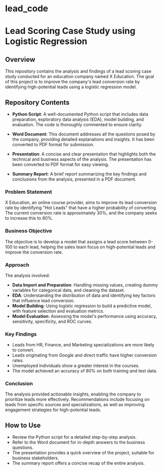 # lead_code

# Lead Scoring Case Study using Logistic Regression

## Overview
This repository contains the analysis and findings of a lead scoring case study conducted for an education company named X Education. The goal of this project is to improve the company's lead conversion rate by identifying high-potential leads using a logistic regression model.

## Repository Contents
- **Python Script**: A well-documented Python script that includes data preparation, exploratory data analysis (EDA), model building, and evaluation. The code is thoroughly commented to ensure clarity.
  
- **Word Document**: This document addresses all the questions posed by the company, providing detailed explanations and insights. It has been converted to PDF format for submission.

- **Presentation**: A concise and clear presentation that highlights both the technical and business aspects of the analysis. The presentation has been converted to PDF format for easy viewing.

- **Summary Report**: A brief report summarizing the key findings and conclusions from the analysis, presented in a PDF document.


### Problem Statement
X Education, an online course provider, aims to improve its lead conversion rate by identifying "Hot Leads" that have a higher probability of converting. The current conversion rate is approximately 30%, and the company seeks to increase this to 80%.

### Business Objective
The objective is to develop a model that assigns a lead score between 0-100 to each lead, helping the sales team focus on high-potential leads and improve the conversion rate.

### Approach
The analysis involved:
- **Data Import and Preparation**: Handling missing values, creating dummy variables for categorical data, and cleaning the dataset.
- **EDA**: Understanding the distribution of data and identifying key factors that influence lead conversion.
- **Model Building**: Using logistic regression to build a predictive model, with feature selection and evaluation metrics.
- **Model Evaluation**: Assessing the model's performance using accuracy, sensitivity, specificity, and ROC curves.

### Key Findings
- Leads from HR, Finance, and Marketing specializations are more likely to convert.
- Leads originating from Google and direct traffic have higher conversion rates.
- Unemployed individuals show a greater interest in the courses.
- The model achieved an accuracy of 80% on both training and test data.

### Conclusion
The analysis provided actionable insights, enabling the company to prioritize leads more effectively. Recommendations include focusing on leads from specific sources and specializations, as well as improving engagement strategies for high-potential leads.

## How to Use
- Review the Python script for a detailed step-by-step analysis.
- Refer to the Word document for in-depth answers to the business questions.
- The presentation provides a quick overview of the project, suitable for business stakeholders.
- The summary report offers a concise recap of the entire analysis.


